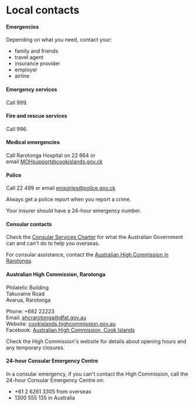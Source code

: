 # Local contacts

#### Emergencies

Depending on what you need, contact your:

* family and friends
* travel agent
* insurance provider
* employer
* airline

#### Emergency services

Call 999.

#### Fire and rescue services

Call 996.

#### Medical emergencies

Call Rarotonga Hospital on 22 664 or email [MOHsupport@cookislands.gov.ck](mailto:MOHsupport@cookislands.gov.ck)

#### Police

Call 22 499 or email [enquiries@police.gov.ck](mailto:enquiries@police.gov.ck)

Always get a police report when you report a crime.

Your insurer should have a 24-hour emergency number.

#### Consular contacts

Check the [Consular Services Charter](/node/46) for what the Australian Government can and can't do to help you overseas.

For consular assistance, contact the [Australian High Commission in Rarotonga](https://cookislands.highcommission.gov.au/).

#### Australian High Commission, Rarotonga

Philatelic Building   
Takuvaine Road  
Avarua, Rarotonga

Phone: +682 22223  
Email: [ahcrarotonga@dfat.gov.au](mailto:ahcrarotonga@dfat.gov.au)  
Website: [cookislands.highcommission.gov.au](https://cookislands.highcommission.gov.au/)  
Facebook: [Australian High Commission, Cook Islands](https://www.facebook.com/AusInTheCooks/?eid=ARC9wMjdRr6io2xg_qr9WN40Iv-EGNM5Uj2Wll6UX_1H8HMEixO-XRuAsQpqVZve68AV1VE_lO8bsBIb)

Check the High Commission's website for details about opening hours and any temporary closures.

#### 24-hour Consular Emergency Centre

In a consular emergency, if you can't contact the High Commission, call the 24-hour Consular Emergency Centre on:

* +61 2 6261 3305 from overseas
* 1300 555 135 in Australia